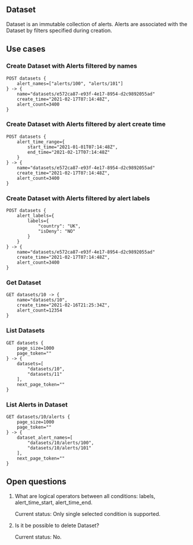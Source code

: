 ## Dataset

Dataset is an immutable collection of alerts.
Alerts are associated with the Dataset by filters specified during creation.

## Use cases

### Create Dataset with Alerts filtered by names

    POST datasets {
        alert_names=["alerts/100", "alerts/101"]
    } -> {
        name="datasets/e572ca87-e93f-4e17-8954-d2c9892055ad"
        create_time="2021-02-17T07:14:48Z",
        alert_count=3400
    }

### Create Dataset with Alerts filtered by alert create time

    POST datasets {
        alert_time_range={
            start_time="2021-01-01T07:14:48Z",
            end_time="2021-02-17T07:14:48Z"
        }
    } -> {
        name="datasets/e572ca87-e93f-4e17-8954-d2c9892055ad"
        create_time="2021-02-17T07:14:48Z",
        alert_count=3400
    }

### Create Dataset with Alerts filtered by alert labels

    POST datasets {
        alert_labels={
            labels={
                "country": "UK",
                "isDeny": "NO"
            }
        }
    } -> {
        name="datasets/e572ca87-e93f-4e17-8954-d2c9892055ad"
        create_time="2021-02-17T07:14:48Z",
        alert_count=3400
    }

### Get Dataset

    GET datasets/10 -> {
        name="datasets/10",
        create_time="2021-02-16T21:25:34Z",
        alert_count=12354
    }

### List Datasets

    GET datasets {
        page_size=1000
        page_token=""
    } -> {
        datasets=[
            "datasets/10",
            "datasets/11"
        ],
        next_page_token=""
    }

### List Alerts in Dataset

    GET datasets/10/alerts {
        page_size=1000
        page_token=""
    } -> {
        dataset_alert_names=[
            "datasets/10/alerts/100",
            "datasets/10/alerts/101"
        ],
        next_page_token=""
    }

## Open questions

1. What are logical operators between all conditions: labels, alert_time_start, alert_time_end.

   Current status: Only single selected condition is supported.

2. Is it be possible to delete Dataset?

   Current status: No.
